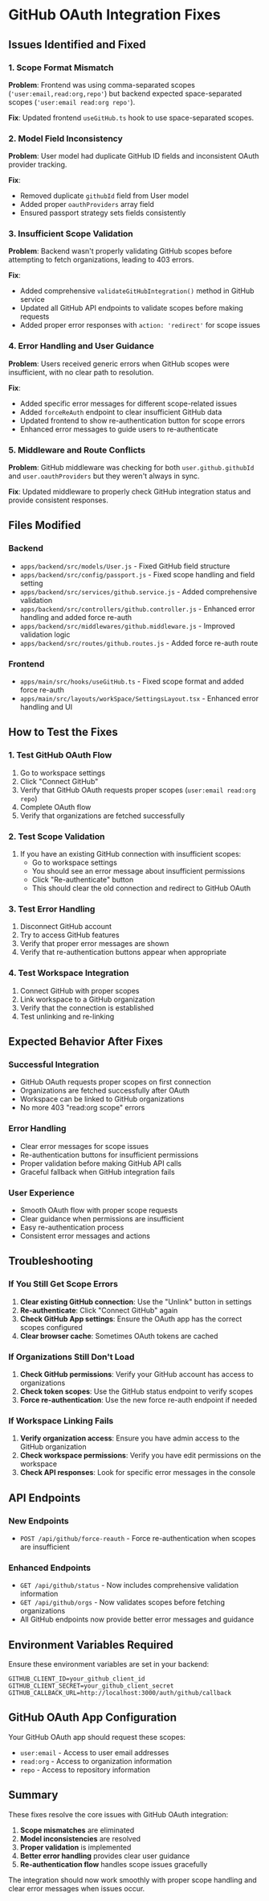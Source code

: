 # GitHub OAuth Integration Fixes

## Issues Identified and Fixed

### 1. Scope Format Mismatch
**Problem**: Frontend was using comma-separated scopes (`'user:email,read:org,repo'`) but backend expected space-separated scopes (`'user:email read:org repo'`).

**Fix**: Updated frontend `useGitHub.ts` hook to use space-separated scopes.

### 2. Model Field Inconsistency
**Problem**: User model had duplicate GitHub ID fields and inconsistent OAuth provider tracking.

**Fix**: 
- Removed duplicate `githubId` field from User model
- Added proper `oauthProviders` array field
- Ensured passport strategy sets fields consistently

### 3. Insufficient Scope Validation
**Problem**: Backend wasn't properly validating GitHub scopes before attempting to fetch organizations, leading to 403 errors.

**Fix**: 
- Added comprehensive `validateGitHubIntegration()` method in GitHub service
- Updated all GitHub API endpoints to validate scopes before making requests
- Added proper error responses with `action: 'redirect'` for scope issues

### 4. Error Handling and User Guidance
**Problem**: Users received generic errors when GitHub scopes were insufficient, with no clear path to resolution.

**Fix**:
- Added specific error messages for different scope-related issues
- Added `forceReAuth` endpoint to clear insufficient GitHub data
- Updated frontend to show re-authentication button for scope errors
- Enhanced error messages to guide users to re-authenticate

### 5. Middleware and Route Conflicts
**Problem**: GitHub middleware was checking for both `user.github.githubId` and `user.oauthProviders` but they weren't always in sync.

**Fix**: Updated middleware to properly check GitHub integration status and provide consistent responses.

## Files Modified

### Backend
- `apps/backend/src/models/User.js` - Fixed GitHub field structure
- `apps/backend/src/config/passport.js` - Fixed scope handling and field setting
- `apps/backend/src/services/github.service.js` - Added comprehensive validation
- `apps/backend/src/controllers/github.controller.js` - Enhanced error handling and added force re-auth
- `apps/backend/src/middlewares/github.middleware.js` - Improved validation logic
- `apps/backend/src/routes/github.routes.js` - Added force re-auth route

### Frontend
- `apps/main/src/hooks/useGitHub.ts` - Fixed scope format and added force re-auth
- `apps/main/src/layouts/workSpace/SettingsLayout.tsx` - Enhanced error handling and UI

## How to Test the Fixes

### 1. Test GitHub OAuth Flow
1. Go to workspace settings
2. Click "Connect GitHub" 
3. Verify that GitHub OAuth requests proper scopes (`user:email read:org repo`)
4. Complete OAuth flow
5. Verify that organizations are fetched successfully

### 2. Test Scope Validation
1. If you have an existing GitHub connection with insufficient scopes:
   - Go to workspace settings
   - You should see an error message about insufficient permissions
   - Click "Re-authenticate" button
   - This should clear the old connection and redirect to GitHub OAuth

### 3. Test Error Handling
1. Disconnect GitHub account
2. Try to access GitHub features
3. Verify that proper error messages are shown
4. Verify that re-authentication buttons appear when appropriate

### 4. Test Workspace Integration
1. Connect GitHub with proper scopes
2. Link workspace to a GitHub organization
3. Verify that the connection is established
4. Test unlinking and re-linking

## Expected Behavior After Fixes

### Successful Integration
- GitHub OAuth requests proper scopes on first connection
- Organizations are fetched successfully after OAuth
- Workspace can be linked to GitHub organizations
- No more 403 "read:org scope" errors

### Error Handling
- Clear error messages for scope issues
- Re-authentication buttons for insufficient permissions
- Proper validation before making GitHub API calls
- Graceful fallback when GitHub integration fails

### User Experience
- Smooth OAuth flow with proper scope requests
- Clear guidance when permissions are insufficient
- Easy re-authentication process
- Consistent error messages and actions

## Troubleshooting

### If You Still Get Scope Errors
1. **Clear existing GitHub connection**: Use the "Unlink" button in settings
2. **Re-authenticate**: Click "Connect GitHub" again
3. **Check GitHub App settings**: Ensure the OAuth app has the correct scopes configured
4. **Clear browser cache**: Sometimes OAuth tokens are cached

### If Organizations Still Don't Load
1. **Check GitHub permissions**: Verify your GitHub account has access to organizations
2. **Check token scopes**: Use the GitHub status endpoint to verify scopes
3. **Force re-authentication**: Use the new force re-auth endpoint if needed

### If Workspace Linking Fails
1. **Verify organization access**: Ensure you have admin access to the GitHub organization
2. **Check workspace permissions**: Verify you have edit permissions on the workspace
3. **Check API responses**: Look for specific error messages in the console

## API Endpoints

### New Endpoints
- `POST /api/github/force-reauth` - Force re-authentication when scopes are insufficient

### Enhanced Endpoints
- `GET /api/github/status` - Now includes comprehensive validation information
- `GET /api/github/orgs` - Now validates scopes before fetching organizations
- All GitHub endpoints now provide better error messages and guidance

## Environment Variables Required

Ensure these environment variables are set in your backend:
```env
GITHUB_CLIENT_ID=your_github_client_id
GITHUB_CLIENT_SECRET=your_github_client_secret
GITHUB_CALLBACK_URL=http://localhost:3000/auth/github/callback
```

## GitHub OAuth App Configuration

Your GitHub OAuth app should request these scopes:
- `user:email` - Access to user email addresses
- `read:org` - Access to organization information
- `repo` - Access to repository information

## Summary

These fixes resolve the core issues with GitHub OAuth integration:
1. **Scope mismatches** are eliminated
2. **Model inconsistencies** are resolved
3. **Proper validation** is implemented
4. **Better error handling** provides clear user guidance
5. **Re-authentication flow** handles scope issues gracefully

The integration should now work smoothly with proper scope handling and clear error messages when issues occur.
